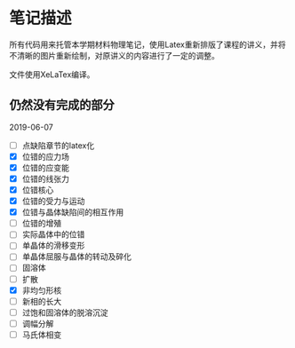 # 笔记描述

所有代码用来托管本学期材料物理笔记，使用Latex重新排版了课程的讲义，并将不清晰的图片重新绘制，对原讲义的内容进行了一定的调整。

文件使用XeLaTex编译。

## 仍然没有完成的部分

2019-06-07

- [ ] 点缺陷章节的latex化
- [x] 位错的应力场
- [x] 位错的应变能
- [x] 位错的线张力
- [x] 位错核心
- [x] 位错的受力与运动
- [x] 位错与晶体缺陷间的相互作用
- [ ] 位错的增殖
- [ ] 实际晶体中的位错
- [ ] 单晶体的滑移变形
- [ ] 单晶体屈服与晶体的转动及碎化
- [ ] 固溶体
- [ ] 扩散
- [x] 非均匀形核
- [ ] 新相的长大
- [ ] 过饱和固溶体的脱溶沉淀
- [ ] 调幅分解
- [ ] 马氏体相变
